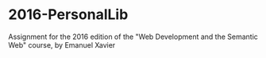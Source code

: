 # 2016-PersonalLib
Assignment for the 2016 edition of the "Web Development and the Semantic Web" course, by Emanuel Xavier
